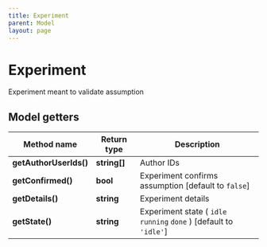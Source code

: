 ```yaml
---
title: Experiment
parent: Model
layout: page
---
```


# Experiment

Experiment meant to validate assumption

## Model getters

Method name | Return type | Description
------------ | ------------- | -------------
**getAuthorUserIds()** | **string[]** | Author IDs
**getConfirmed()** | **bool** | Experiment confirms assumption   [default to `false`]
**getDetails()** | **string** | Experiment details
**getState()** | **string** | Experiment state ( `idle` `running` `done` )  [default to `'idle'`]

